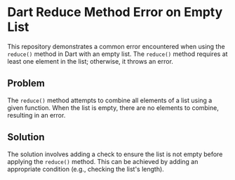 # Dart Reduce Method Error on Empty List

This repository demonstrates a common error encountered when using the `reduce()` method in Dart with an empty list. The `reduce()` method requires at least one element in the list; otherwise, it throws an error.

## Problem

The `reduce()` method attempts to combine all elements of a list using a given function. When the list is empty, there are no elements to combine, resulting in an error.

## Solution

The solution involves adding a check to ensure the list is not empty before applying the `reduce()` method.  This can be achieved by adding an appropriate condition (e.g., checking the list's length).
